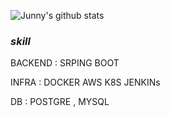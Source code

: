 ![Junny's github stats](https://github-readme-stats.vercel.app/api?username=Junnyjun&show_icons=true)

### *skill*    
   
 BACKEND : SRPING BOOT
   
 INFRA : DOCKER AWS K8S JENKINs
 
 
 DB : POSTGRE , MYSQL     



 
 





